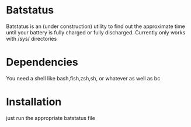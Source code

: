 # Batstatus

Batstatus is an (under construction) utility to find out the approximate time until your battery is fully charged or fully discharged. Currently only works with /sys/ directories


# Dependencies

You need a shell like bash,fish,zsh,sh, or whatever as well as bc


# Installation

just run the appropriate batstatus file
```

